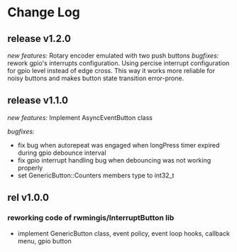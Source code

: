 # Change Log

## release v1.2.0
_new features:_
  Rotary encoder emulated with two push buttons
_bugfixes:_
  rework gpio's interrupts configuration. Using percise interrupt configuration for gpio level instead of edge cross.
    This way it works more reliable for noisy buttons and makes button state transition error-prone.

## release v1.1.0
_new features:_
  Implement AsyncEventButton class

_bugfixes:_
 - fix bug when autorepeat was engaged when longPress timer expired during gpio debounce interval
 - fix gpio interrupt handling bug when debouncing was not working properly
 - set GenericButton::Counters members type to int32_t

## rel v1.0.0
### reworking code of rwmingis/InterruptButton lib
 - implement GenericButton class, event policy, event loop hooks, callback menu, gpio button
